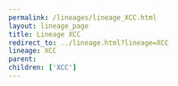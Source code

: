 ```yaml
---
permalink: /lineages/lineage_XCC.html
layout: lineage_page
title: Lineage XCC
redirect_to: ../lineage.html?lineage=XCC
lineage: XCC
parent: 
children: ['XCC']
---
```


